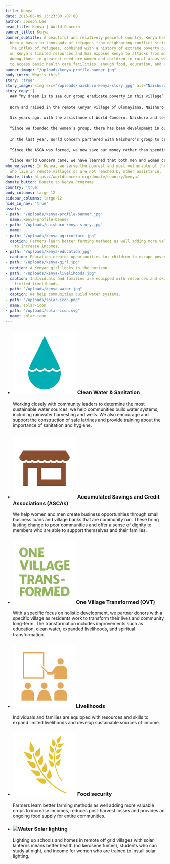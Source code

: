 ```yaml
---
title: Kenya
date: 2015-06-09 13:23:00 -07:00
author: Joseph Lee
head_title: Kenya | World Concern
banner_title: Kenya
banner_subtitle: A beautiful and relatively peaceful country, Kenya has for decades
  been a haven to thousands of refugees from neighboring conflict stricken countries.
  The influx of refugees, combined with a history of extreme poverty puts a strain
  on Kenya’s limited resources and has exposed Kenya to attacks from militant groups.
  Among those in greatest need are women and children in rural areas who struggle
  to access basic health care facilities, enough food, education, and clean water.
banner_image: "/uploads/kenya-profile-banner.jpg"
body_intro: What's this?
story: 'true'
story_image: <img src="/uploads/naishuro-kenya-story.jpg" alt="Naishuro" />
story_copy: |-
  ### “My dream is to see our group eradicate poverty in this village”

  Born and raised in the remote Kenyan village of Olomayiana, Naishuro was raised with the communally shared knowledge that livestock are equivalent to money and an individual’s earnings should be invested toward their purchase.

  Six years ago, with the assistance of World Concern, Naishuro and ten other women from Olomayiana joined forces and formed a women’s group. They began frequently meeting together in order to discuss village problems and feasible solutions.

  “Since we founded the women’s group, there has been development in our village,” shares Naishuro. “Many women from the village have approached us asking to join.”

  In the last year, World Concern partnered with Naishuro’s group to create an Accumulated Savings Credit Association (ASCA).

  “Since the ASCA was formed, we now save our money rather than spending it on animals – we use these savings to lend out loans to members of the group,” explained Naishuro. “I used my loan to buy materials to construct a new home. I am proud of my savings because I know I will use them to pay for my children’s school fees.”

  “Since World Concern came, we have learned that both men and women can be the breadwinners,” shares Nairshuro. “My dream is to see our group eradicate poverty in this village.”
who_we_serve: In Kenya, we serve the poorest and most vulnerable of the population—those
  who live in remote villages or are not reached by other assistance.
donate_link: https://worldconcern.org/donate/country/kenya/
donate_button: Donate to Kenya Programs
country: 'true'
body_columns: large-12
sidebar_columns: large-12
hide_in_nav: 'true'
assets:
- path: "/uploads/kenya-profile-banner.jpg"
  name: kenya-profile-banner
- path: "/uploads/naishuro-kenya-story.jpg"
  name: 
- path: "/uploads/kenya-agriculture.jpg"
  caption: Farmers learn better farming methods as well adding more valuable crops
    to increase incomes.
- path: "/uploads/kenya-education.jpg"
  caption: Education creates opportunities for children to escape poverty.
- path: "/uploads/kenya-girl.jpg"
  caption: A Kenyan girl looks to the horizon.
- path: "/uploads/kenya-livelihoods.jpg"
  caption: Individuals and families are equipped with resources and skills to expand
    limited livelihoods.
- path: "/uploads/kenya-water.jpg"
  caption: We help communities build water systems.
- path: "/uploads/solar-icon.png"
  name: solar-icon
- path: "/uploads/solar-icon.svg"
  name: solar-icon
---
```


<ul class="small-block-grid-1 medium-block-grid-2 large-block-grid-3">
  <li>
    <h3><img alt="Water" class="left" src="/assets/images/focus-icons/clean-water.svg"> Clean Water &amp; Sanitation</h3>
    <p>Working closely with community leaders to determine the most sustainable water sources, we help communities build water systems, including rainwater harvesting and wells. We also encourage and support the construction of safe latrines and provide training about the importance of sanitation and hygiene.</p>
  </li>
  <li>
    <h3><img alt="Microfinance" class="left" src="/assets/images/focus-icons/business.svg"> Accumulated Savings and Credit Associations (ASCAs)</h3>
    <p>We help women and men create business opportunities through small business loans and village banks that are community run. These bring lasting change to poor communities and offer a sense of dignity to members who are able to support themselves and their families.</p>
  </li>
  <li>
    <h3><img alt="One Village Transformed" class="left" src="/assets/images/focus-icons/one-village.svg">One Village Transformed (OVT)</h3>
    <p>With a specific focus on holistic development, we partner donors with a specific village as residents work to transform their lives and community long-term. The transformation includes improvements such as education, clean water, expanded livelihoods, and spiritual transformation.</p>
  </li>
  <li>
    <h3><img alt="Vocational Training" class="left" src="/assets/images/focus-icons/training.svg">Livelihoods</h3>
    <p>Individuals and families are equipped with resources and skills to expand limited livelihoods and develop sustainable sources of income.</p>
  </li>
  <li>
    <h3><img alt="Food Security" class="left" src="/assets/images/focus-icons/food-security.svg"> Food security</h3>
    <p>Farmers learn better farming methods as well adding more valuable crops to increase incomes, reduces post-harvest losses and provides an ongoing food supply for entire communities.</p>
  </li>
  <li>
    <h3><img alt="Water" class="left" src="/uploads/solar-icon.svg"> Solar lighting</h3>
    <p>Lighting up schools and homes in remote off grid villages with solar lanterns means better health (no kerosene fumes), students who can study at night, and income for women who are trained to install solar lighting.</p>
  </li>
</ul>
